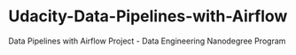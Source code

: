 # Udacity-Data-Pipelines-with-Airflow
Data Pipelines with Airflow Project - Data Engineering Nanodegree Program
